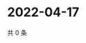 # 2022-04-17

共 0 条

<!-- BEGIN WEIBO -->
<!-- 最后更新时间 Sun Apr 17 2022 05:11:06 GMT+0800 (China Standard Time) -->

<!-- END WEIBO -->

